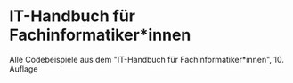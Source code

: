 # IT-Handbuch für Fachinformatiker*innen
Alle Codebeispiele aus dem "IT-Handbuch für Fachinformatiker*innen", 10. Auflage


